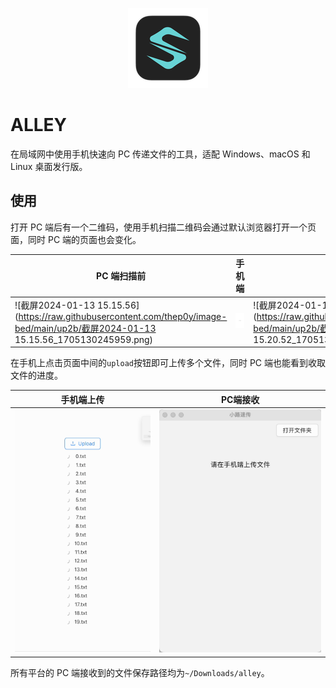 <p align="center"><img src="./src-tauri/icons/128x128.png" /></p>

# ALLEY

在局域网中使用手机快速向 PC 传递文件的工具，适配 Windows、macOS 和 Linux 桌面发行版。

## 使用

打开 PC 端后有一个二维码，使用手机扫描二维码会通过默认浏览器打开一个页面，同时 PC 端的页面也会变化。

| PC 端扫描前                                                  | 手机端                                                       | PC 端扫描后                                                  |
| ------------------------------------------------------------ | ------------------------------------------------------------ | ------------------------------------------------------------ |
| ![截屏2024-01-13 15.15.56](https://raw.githubusercontent.com/thep0y/image-bed/main/up2b/截屏2024-01-13 15.15.56_1705130245959.png) | ![192.168.31.222_5800_(iPhone SE)](https://raw.githubusercontent.com/thep0y/image-bed/main/up2b/192.168.31.222_5800_(iPhone%20SE)_1705130440970.png) | ![截屏2024-01-13 15.20.52](https://raw.githubusercontent.com/thep0y/image-bed/main/up2b/截屏2024-01-13 15.20.52_1705130455720.png) |

在手机上点击页面中间的`upload`按钮即可上传多个文件，同时 PC 端也能看到收取文件的进度。

| 手机端上传                                                   | PC端接收                                                     |
| ------------------------------------------------------------ | ------------------------------------------------------------ |
| ![output](https://raw.githubusercontent.com/thep0y/image-bed/main/up2b/output_1705130649364.png) | ![output](https://raw.githubusercontent.com/thep0y/image-bed/main/up2b/output_1705130899329.png) |

所有平台的 PC 端接收到的文件保存路径均为`~/Downloads/alley`。

